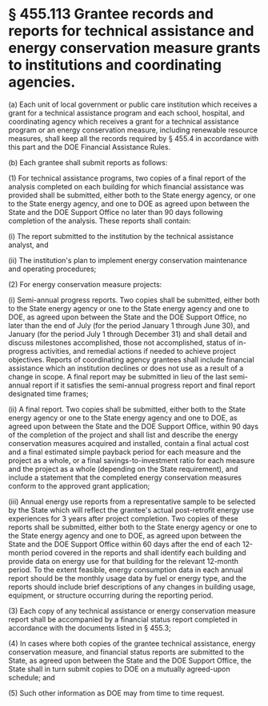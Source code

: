 # § 455.113   Grantee records and reports for technical assistance and energy conservation measure grants to institutions and coordinating agencies.

(a) Each unit of local government or public care institution which receives a grant for a technical assistance program and each school, hospital, and coordinating agency which receives a grant for a technical assistance program or an energy conservation measure, including renewable resource measures, shall keep all the records required by § 455.4 in accordance with this part and the DOE Financial Assistance Rules. 


(b) Each grantee shall submit reports as follows: 


(1) For technical assistance programs, two copies of a final report of the analysis completed on each building for which financial assistance was provided shall be submitted, either both to the State energy agency, or one to the State energy agency, and one to DOE as agreed upon between the State and the DOE Support Office no later than 90 days following completion of the analysis. These reports shall contain: 


(i) The report submitted to the institution by the technical assistance analyst, and 


(ii) The institution's plan to implement energy conservation maintenance and operating procedures; 


(2) For energy conservation measure projects: 


(i) Semi-annual progress reports. Two copies shall be submitted, either both to the State energy agency or one to the State energy agency and one to DOE, as agreed upon between the State and the DOE Support Office, no later than the end of July (for the period January 1 through June 30), and January (for the period July 1 through December 31) and shall detail and discuss milestones accomplished, those not accomplished, status of in-progress activities, and remedial actions if needed to achieve project objectives. Reports of coordinating agency grantees shall include financial assistance which an institution declines or does not use as a result of a change in scope. A final report may be submitted in lieu of the last semi-annual report if it satisfies the semi-annual progress report and final report designated time frames; 


(ii) A final report. Two copies shall be submitted, either both to the State energy agency or one to the State energy agency and one to DOE, as agreed upon between the State and the DOE Support Office, within 90 days of the completion of the project and shall list and describe the energy conservation measures acquired and installed, contain a final actual cost and a final estimated simple payback period for each measure and the project as a whole, or a final savings-to-investment ratio for each measure and the project as a whole (depending on the State requirement), and include a statement that the completed energy conservation measures conform to the approved grant application; 


(iii) Annual energy use reports from a representative sample to be selected by the State which will reflect the grantee's actual post-retrofit energy use experiences for 3 years after project completion. Two copies of these reports shall be submitted, either both to the State energy agency or one to the State energy agency and one to DOE, as agreed upon between the State and the DOE Support Office within 60 days after the end of each 12-month period covered in the reports and shall identify each building and provide data on energy use for that building for the relevant 12-month period. To the extent feasible, energy consumption data in each annual report should be the monthly usage data by fuel or energy type, and the reports should include brief descriptions of any changes in building usage, equipment, or structure occurring during the reporting period. 


(3) Each copy of any technical assistance or energy conservation measure report shall be accompanied by a financial status report completed in accordance with the documents listed in § 455.3; 


(4) In cases where both copies of the grantee technical assistance, energy conservation measure, and financial status reports are submitted to the State, as agreed upon between the State and the DOE Support Office, the State shall in turn submit copies to DOE on a mutually agreed-upon schedule; and 


(5) Such other information as DOE may from time to time request. 




